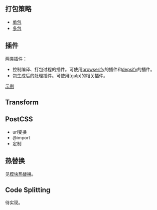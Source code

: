 ## 打包策略
* [单包](https://github.com/reducejs/reduce-web-component/tree/master/example/single-bundle)
* [多包](https://github.com/reducejs/reduce-web-component/tree/master/example/multi-bundles)

## 插件
两类插件：
* 控制编译、打包过程的插件。可使用[browserify]的插件和[depsify]的插件。
* 包生成后的处理插件。可使用[gulp]的相关插件。

[示例](https://github.com/reducejs/reduce-web-component/tree/master/example/plugin)

## Transform

## PostCSS
- url变换
- @import
- 定制

## 热替换
见[模块热替换](hot-module-replacement.md)。

## Code Splitting
待实现。

[browserify]: https://github.com/substack/node-browserify
[depsify]: https://github.com/reducejs/depsify
